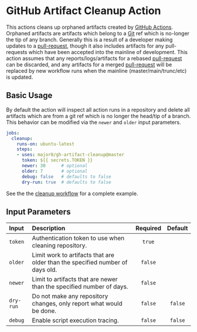 GitHub Artifact Cleanup Action
==============================

This actions cleans up orphaned artifacts created by [GitHub Actions][].
Orphaned artifacts are artifacts which belong to a [Git][] ref which is
no-longer the tip of any branch. Generally this is a result of a developer
making updates to a [pull-request][], though it also includes artifacts for any
pull-requests which have been accepted into the mainline of development. This
action assumes that any reports/logs/artifacts for a rebased [pull-request][]
can be discarded, and any artifacts for a merged [pull-request][] will be
replaced by new workflow runs when the mainline (master/main/trunc/etc) is
updated.

Basic Usage
-----------

By default the action will inspect all action runs in a repository and delete
all artifacts which are from a git ref which is no longer the head/tip of a
branch. This behavior can be modified via the `newer` and `older` input
parameters.

```yaml
jobs:
  cleanup:
    runs-on: ubuntu-latest
    steps:
    - uses: major0/gh-artifact-cleanup@master
      token: ${{ secrets.TOKEN }}
      newer: 30      # optional
      older: 7       # optional
      debug: false   # defaults to false
      dry-run: true  # defaults to false
```

See the the [cleanup workflow](.github/workflows/cleanup.yaml) for a complete
example.

Input Parameters
----------------

|   Input   |                             Description                                       | Required |    Default     |
|:----------|:------------------------------------------------------------------------------|:--------:|:--------------:|
| `token`   | Authentication token to use when cleaning repository.                         | `true`   |                |
| `older`   | Limit work to artifacts that are older than the specified number of days old. | `false`  |                |
| `newer`   | Limit to artifacts that are newer than the specified number of days.          | `false`  |                |
| `dry-run` | Do not make any repository changes, only report what would be done.           | `false`  |    `false`     |
| `debug`   | Enable script execution tracing.                                              | `false`  |    `false`     |

[//]: # (references)

[GitHub Actions]: https://docs.github.com/en/actions
[Git]: https://git-scm.com
[pull-request]: https://docs.github.com/en/pull-requests/collaborating-with-pull-requests/proposing-changes-to-your-work-with-pull-requests/about-pull-requests
